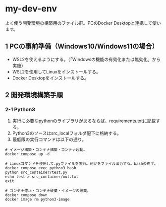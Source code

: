 # my-dev-env
よく使う開発環境の構築用のファイル群。PCのDocker Desktopと連携して使います。

## 1 PCの事前準備（Windows10/Windows11の場合）
- WSL2を使えるようにする。（「Windowsの機能の有効化または無効化」から実施）
- WSL2を使用してLinuxをインストールする。
- Docker Desktopをインストールする。

## 2 開発環境構築手順
### 2-1 Python3
1. 実行に必要なpythonのライブラリがあるならば、requirements.txtに記載する。
2. Python3のソースはsrc_localフォルダ配下に格納する。 
3. 最低限の実行コマンドは以下の通り。
```
# イメージ構築・コンテナ構築・コンテナ起動。
docker compose up -d

# Linuxコマンドを使用して.pyファイルを実行。何かをファイル出力する。bashの終了。
docker compose exec python3 bash
python src_container/test.py
echo test > src_container/out.txt
exit

# コンテナ停止・コンテナ破棄・イメージの破棄。
docker compose down
docker image rm python3-image
```
